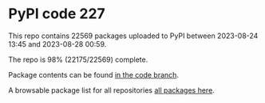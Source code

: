 # PyPI code 227

This repo contains 22569 packages uploaded to PyPI between 
2023-08-24 13:45 and 2023-08-28 00:59.

The repo is 98% (22175/22569) complete.

Package contents can be found [in the code branch](https://github.com/pypi-data/pypi-mirror-227/tree/code/packages).

A browsable package list for all repositories [all packages here](https://pypi-data.github.io/website/repositories/pypi-mirror-227).


